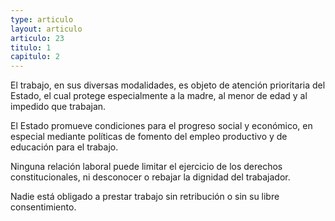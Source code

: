 ```yaml
---
type: articulo
layout: articulo
articulo: 23
titulo: 1
capitulo: 2
---
```

El trabajo, en sus diversas modalidades, es objeto de atención prioritaria del Estado, el cual protege especialmente a la madre, al menor de edad y al impedido que trabajan.


El Estado promueve condiciones para el progreso social y económico, en especial mediante políticas de fomento del empleo productivo y de educación para el trabajo.

Ninguna relación laboral puede limitar el ejercicio de los derechos constitucionales, ni desconocer o rebajar la dignidad del trabajador.

Nadie está obligado a prestar trabajo sin retribución o sin su libre consentimiento.